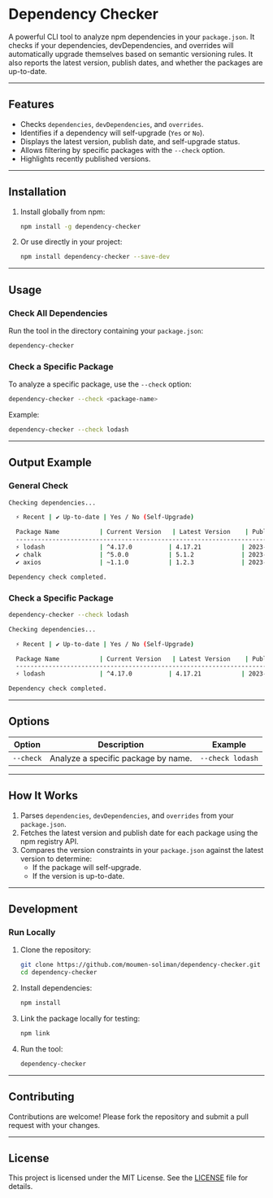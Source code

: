 
# **Dependency Checker**

A powerful CLI tool to analyze npm dependencies in your `package.json`. It checks if your dependencies, devDependencies, and overrides will automatically upgrade themselves based on semantic versioning rules. It also reports the latest version, publish dates, and whether the packages are up-to-date.

---

## **Features**
- Checks `dependencies`, `devDependencies`, and `overrides`.
- Identifies if a dependency will self-upgrade (`Yes` or `No`).
- Displays the latest version, publish date, and self-upgrade status.
- Allows filtering by specific packages with the `--check` option.
- Highlights recently published versions.

---

## **Installation**

1. Install globally from npm:
   ```bash
   npm install -g dependency-checker
   ```

2. Or use directly in your project:
   ```bash
   npm install dependency-checker --save-dev
   ```

---

## **Usage**

### **Check All Dependencies**
Run the tool in the directory containing your `package.json`:
```bash
dependency-checker
```

### **Check a Specific Package**
To analyze a specific package, use the `--check` option:
```bash
dependency-checker --check <package-name>
```

Example:
```bash
dependency-checker --check lodash
```

---

## **Output Example**

### **General Check**
```bash
Checking dependencies...

  ⚡ Recent | ✔ Up-to-date | Yes / No (Self-Upgrade)

  Package Name           | Current Version   | Latest Version    | Published Date   | Will Self-Upgrade
  -------------------------------------------------------------------------------------
  ⚡ lodash               | ^4.17.0          | 4.17.21           | 2023-12-05       | Yes
  ✔ chalk                | ^5.0.0           | 5.1.2             | 2023-10-10       | Yes
  ✔ axios                | ~1.1.0           | 1.2.3             | 2023-08-10       | No

Dependency check completed.
```

### **Check a Specific Package**
```bash
dependency-checker --check lodash

Checking dependencies...

  ⚡ Recent | ✔ Up-to-date | Yes / No (Self-Upgrade)

  Package Name           | Current Version   | Latest Version    | Published Date   | Will Self-Upgrade
  -------------------------------------------------------------------------------------
  ⚡ lodash               | ^4.17.0          | 4.17.21           | 2023-12-05       | Yes

Dependency check completed.
```

---

## **Options**

| Option            | Description                                        | Example                     |
|--------------------|----------------------------------------------------|-----------------------------|
| `--check`          | Analyze a specific package by name.               | `--check lodash`            |

---

## **How It Works**
1. Parses `dependencies`, `devDependencies`, and `overrides` from your `package.json`.
2. Fetches the latest version and publish date for each package using the npm registry API.
3. Compares the version constraints in your `package.json` against the latest version to determine:
   - If the package will self-upgrade.
   - If the version is up-to-date.

---

## **Development**

### Run Locally
1. Clone the repository:
   ```bash
   git clone https://github.com/moumen-soliman/dependency-checker.git
   cd dependency-checker
   ```

2. Install dependencies:
   ```bash
   npm install
   ```

3. Link the package locally for testing:
   ```bash
   npm link
   ```

4. Run the tool:
   ```bash
   dependency-checker
   ```

---

## **Contributing**

Contributions are welcome! Please fork the repository and submit a pull request with your changes.

---

## **License**

This project is licensed under the MIT License. See the [LICENSE](LICENSE) file for details.
